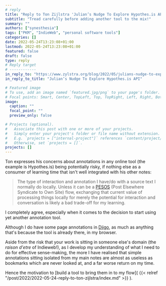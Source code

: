 ```yaml
---
# reply
title: "Reply to Ton Zijlstra 'Julian’s Nudge To Explore Hypothes.is API'"
subtitle: "Tread carefully before adding another tool to the mix!"
summary: ""
authors: ["synesthesia"]
tags: ["PKM", "IndieWeb", "personal software tools"]
categories: []
date: 2022-05-24T13:23:08+01:00
lastmod: 2022-05-24T13:23:08+01:00
featured: false
draft: false
type: reply
# Reply target
# ------------
in_reply_to: "https://www.zylstra.org/blog/2022/05/julians-nudge-to-explore-hypothes-is-api/"
in_reply_to_title: "Julian’s Nudge To Explore Hypothes.is API"

# Featured image
# To use, add an image named `featured.jpg/png` to your page's folder.
# Focal points: Smart, Center, TopLeft, Top, TopRight, Left, Right, BottomLeft, Bottom, BottomRight.
image:
  caption: ""
  focal_point: ""
  preview_only: false

# Projects (optional).
#   Associate this post with one or more of your projects.
#   Simply enter your project's folder or file name without extension.
#   E.g. `projects = ["internal-project"]` references `content/project/deep-learning/index.md`.
#   Otherwise, set `projects = []`.
projects: []
---
```

Ton expresses his concerns about annotations in any online tool (the example is Hypothes.is) being potentially risky, if nothing else as a consumer of learning time that isn't well integrated with his other notes:

>The type of interaction and annotation I have/do with a source text I normally do locally. Unless it can be a [PESOS](https://indieweb.org/PESOS) (Post Elsewhere Syndicate to Own Site) flow, exchanging that current value of processing things locally for merely the potential for interaction and conversation is likely a bad trade-off for my learning.

I completely agree, especially when it comes to the decision to start using yet another annotation tool.

Although I do have some page annotations in [Diigo](https://www.diigo.com/user/synesthesia), as much as anything that's because the tool is already there, in my browser.

Aside from the risk that your work is sitting in someone else's domain (the _raison d'etre_ of Indieweb!), as I develop my understanding of what I need to do for effective sense-making, the more I have realised that simple annotations sitting isolated from my main notes are almost as useless as bookmarks which are never looked at, and a far worse return on my time. 

Hence the motivation to [build a tool to bring them in to my flow]( {{< relref "/post/2022/2022-05-24-reply-to-ton-zijlstra/index.md" >}} ).





